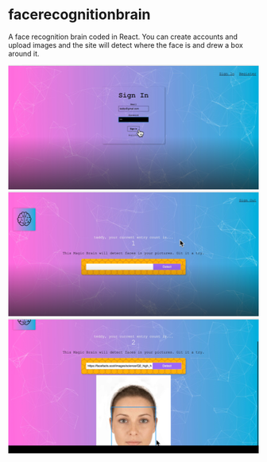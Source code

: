 # facerecognitionbrain
A face recognition brain coded in React. You can create accounts and upload images and the site will detect where the face is and drew a box around it.


![login](https://github.com/KaywebDev/facerecognitionbrain/blob/master/login.png?raw=true)
![homescreen](https://github.com/KaywebDev/facerecognitionbrain/blob/master/homescreen.png?raw=true)
![main](https://github.com/KaywebDev/facerecognitionbrain/blob/master/after_image_upload.png?raw=true)
